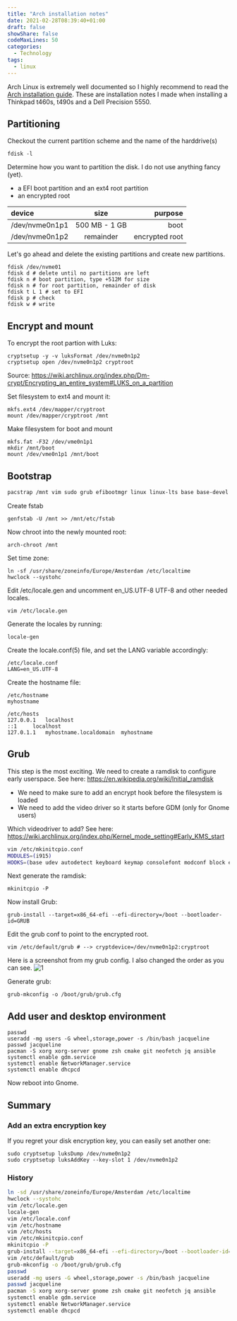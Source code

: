 ```yaml
---
title: "Arch installation notes"
date: 2021-02-28T08:39:40+01:00
draft: false
showShare: false
codeMaxLines: 50
categories:
  - Technology 
tags:
  - linux
---
```


Arch Linux is extremely well documented so I highly recommend to read the [Arch installation guide](https://wiki.archlinux.org/index.php/Installation_guide).
These are installation notes I made when installing a Thinkpad t460s, t490s and a Dell Precision 5550.

## Partitioning

Checkout the current partition scheme and the name of the harddrive(s)

```shell
fdisk -l
```

Determine how you want to partition the disk. I do not use anything fancy (yet).

* a EFI boot partition and an ext4 root partition
* an encrypted root

| device       | size     | purpose     |
| :------------- | :----------: | -----------: |
|  /dev/nvme0n1p1 | 500 MB - 1 GB  | boot    |
| /dev/nvme0n1p2   | remainder | encrypted root| |

Let's go ahead and delete the existing partitions and create new partitions.

```shell
fdisk /dev/nvme01
fdisk d # delete until no partitions are left
fdisk n # boot partition, type +512M for size
fdisk n # for root partition, remainder of disk 
fdisk t L 1 # set to EFI
fdisk p # check
fdisk w # write
```

## Encrypt and mount

To encrypt the root partion with Luks:

```shell
cryptsetup -y -v luksFormat /dev/nvme0n1p2
cryptsetup open /dev/nvme0n1p2 cryptroot 
```
Source: https://wiki.archlinux.org/index.php/Dm-crypt/Encrypting_an_entire_system#LUKS_on_a_partition

Set filesystem to ext4 and mount it:

```shell
mkfs.ext4 /dev/mapper/cryptroot
mount /dev/mapper/cryptroot /mnt
```

Make filesystem for boot and mount

```shell
mkfs.fat -F32 /dev/vme0n1p1
mkdir /mnt/boot
mount /dev/vme0n1p1 /mnt/boot
```


## Bootstrap

```sh
pacstrap /mnt vim sudo grub efibootmgr linux linux-lts base base-devel dhcpcd linux-firmware
```

Create fstab

```shell
genfstab -U /mnt >> /mnt/etc/fstab
```

Now chroot into the newly mounted root:

```shell
arch-chroot /mnt
```

Set time zone:

```shell
ln -sf /usr/share/zoneinfo/Europe/Amsterdam /etc/localtime
hwclock --systohc

```

Edit /etc/locale.gen and uncomment en_US.UTF-8 UTF-8 and other needed locales.

```shell
vim /etc/locale.gen
```

Generate the locales by running:

```shell
locale-gen
```
Create the locale.conf(5) file, and set the LANG variable accordingly:

```shell
/etc/locale.conf
LANG=en_US.UTF-8
```

Create the hostname file:

```shell
/etc/hostname
myhostname

/etc/hosts
127.0.0.1	localhost
::1		localhost
127.0.1.1	myhostname.localdomain	myhostname
```

## Grub

This step is the most exciting. We need to create a ramdisk to configure early userspace.
See here: https://en.wikipedia.org/wiki/Initial_ramdisk

* We need to make sure to add an encrypt hook before the filesystem is loaded
* We need to add the video driver so it starts before GDM (only for Gnome users)

Which videodriver to add? See here: https://wiki.archlinux.org/index.php/Kernel_mode_setting#Early_KMS_start


```sh
vim /etc/mkinitcpio.conf
MODULES=(i915)
HOOKS=(base udev autodetect keyboard keymap consolefont modconf block encrypt filesystems fsck)
```

Next generate the ramdisk:

```shell
mkinitcpio -P 
```

Now install Grub:

```shell
grub-install --target=x86_64-efi --efi-directory=/boot --bootloader-id=GRUB
```
Edit the grub conf to point to the encrypted root. 

```shell
vim /etc/default/grub # --> cryptdevice=/dev/nvme0n1p2:cryptroot
```

Here is a screenshot from my grub config. I also changed the order as you can see.
![1](/grub.png)


Generate grub:

```shell
grub-mkconfig -o /boot/grub/grub.cfg
```

## Add user and desktop environment

```shell
passwd
useradd -mg users -G wheel,storage,power -s /bin/bash jacqueline
passwd jacqueline
pacman -S xorg xorg-server gnome zsh cmake git neofetch jq ansible
systemctl enable gdm.service
systemctl enable NetworkManager.service
systemctl enable dhcpcd
```

Now reboot into Gnome.

## Summary

### Add an extra encryption key

If you regret your disk encryption key, you can easily set another one:

```shell
sudo cryptsetup luksDump /dev/nvme0n1p2
sudo cryptsetup luksAddKey --key-slot 1 /dev/nvme0n1p2
```

### History


```sh
ln -sd /usr/share/zoneinfo/Europe/Amsterdam /etc/localtime
hwclock --systohc
vim /etc/locale.gen
locale-gen
vim /etc/locale.conf
vim /etc/hostname
vim /etc/hosts
vim /etc/mkinitcpio.conf
mkinitcpio -P
grub-install --target=x86_64-efi --efi-directory=/boot --bootloader-id=GRUB
vim /etc/default/grub
grub-mkconfig -o /boot/grub/grub.cfg
passwd
useradd -mg users -G wheel,storage,power -s /bin/bash jacqueline
passwd jacqueline
pacman -S xorg xorg-server gnome zsh cmake git neofetch jq ansible
systemctl enable gdm.service
systemctl enable NetworkManager.service
systemctl enable dhcpcd
```
